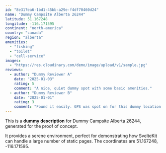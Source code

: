 ```yaml
---
id: "8e317ea6-1bd1-45bb-a29e-f4df70460d24"
name: "Dummy Campsite Alberta 26244"
latitude: 51.167248
longitude: -116.171595
continent: "north-america"
country: "canada"
region: "alberta"
amenities:
  - "fishing"
  - "toilet"
  - "cell-service"
images:
  - "https://res.cloudinary.com/demo/image/upload/v1/sample.jpg"
reviews:
  - author: "Dummy Reviewer A"
    date: "2025-01-03"
    rating: 5
    comment: "A nice, quiet dummy spot with some basic amenities."
  - author: "Dummy Reviewer B"
    date: "2025-01-01"
    rating: 3
    comment: "Found it easily. GPS was spot on for this dummy location."
---
```


This is a **dummy description** for Dummy Campsite Alberta 26244, generated for the proof of concept.

It provides a serene environment, perfect for demonstrating how SvelteKit can handle a large number of static pages. The coordinates are 51.167248, -116.171595.
